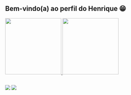 ## Bem-vindo(a) ao perfil do Henrique 😁

 <div>
   <a href="https://github.com/rickybraga">
   <img height="180em" src="https://github-readme-stats.vercel.app/api?username=rickybraga&show_icons=true&theme=dracula&include_all_commits=true&count_private=true"/>
   <img height="180em" src="https://github-readme-stats.vercel.app/api/top-langs/?username=rickybraga&layout=compact&langs_count=6&theme=tokyonight"/>
</div>
    
<div style="display: inline_block"><br
  <link rel="stylesheet" type='text/css' href="https://cdn.jsdelivr.net/gh/devicons/devicon@latest/devicon.min.css" />
  <link rel="stylesheet" type='text/css' href="https://cdn.jsdelivr.net/gh/devicons/devicon@latest/devicon.min.css" />
  </div>

 
<div> 

  <a href="https://instagram.com/_eaae.ricky" target="_blank"><img src="https://img.shields.io/badge/-Instagram-%23E4405F?style=for-the-badge&logo=instagram&logoColor=white" target="_blank"></a>
  <a href="https://www.linkedin.com/in/henrique-braga-guzzo" target="_blank"><img src="https://img.shields.io/badge/-LinkedIn-%230077B5?style=for-the-badge&logo=linkedin&logoColor=white" target="_blank"></a>
</div>
